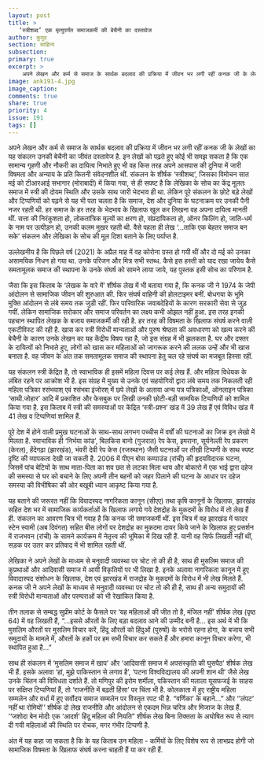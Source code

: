```yaml
---
layout: post
title: >
   ‘स्त्रीशब्द’ एक मृत्युपर्यंत समाजकर्मी की बेचैनी का दस्तावेज
author: कुमुद
section: साहित्य
subsection:
primary: true
excerpt: >
    अपने लेखन और कर्म से समाज के सार्थक बदलाव की प्रक्रिया में जीवन भर लगी रहीं कनक जी के लेखों का यह संकलन उनकी बेचैनी का जीवंत दस्तावेज है. इन लेखों को पढ़ते हुए कोई भी समझ सकता है कि एक सामान्य गृहणी और नौकरी का दायित्व निभाते हुए भी वह किस तरह अपने आसपास की दुनिया में जारी विषमता और अन्याय के प्रति कितनी संवेदनशील थीं.
image: ank191-4.jpg
image_caption: 
comments: true
share: true
priority: 4
issue: 191
tags: []
---
```


अपने लेखन और कर्म से समाज के सार्थक बदलाव की प्रक्रिया में जीवन भर लगी रहीं कनक जी के लेखों का यह संकलन उनकी बेचैनी का जीवंत दस्तावेज है. इन लेखों को पढ़ते हुए कोई भी समझ सकता है कि एक सामान्य गृहणी और नौकरी का दायित्व निभाते हुए भी वह किस तरह अपने आसपास की दुनिया में जारी विषमता और अन्याय के प्रति कितनी संवेदनशील थीं. संकलन के शीर्षक ‘स्त्रीशब्द’, जिसका विमोचन सात मई को टीआरआई सभागार (मोराबादी) में किया गया, से ही सपष्ट है कि लेखिका के सोच का केंद्र मूलतः समाज में स्त्री की दोयम स्थिति और उसके साथ जारी भेदभाव ही था. लेकिन पूरे संकलन के छोटे बड़े लेखों और टिप्पणियों को पढ़ने से यह भी पता चलता है कि समाज, देश और दुनिया के घटनाक्रम पर उनकी पैनी नजर रहती थी. हर समाज के हर तरह के भेदभाव के खिलाफ खुल कर लिखना वह अपना दायित्व मानती थीं. सत्ता की निरंकुशता हो, लोकतांत्रिक मूल्यों का क्षरण हो, संप्रदायिकता हो, ऑनर किलिंग हो, जाति-धर्म के नाम पर उत्पीड़न हो, उनकी कलम मुखर रहती थी. वैसे पहला ही लेख ‘...ताकि एक बेहतर समाज बन सके’ संकलन और लेखिका के सोच की मूल दिशा बताने के लिए पर्याप्त है.

उल्लेखनीय है कि पिछले वर्ष (2021) के अप्रैल माह में वह कोरोना ग्रस्त हो गयी थीं और दो मई को उनका असामयिक निधन हो गया था. उनके परिजन और मित्र सभी स्तब्ध. कैसे इस हस्ती को याद रखा जायेय कैसे समतामूलक समाज की स्थापना के उनके संघर्ष को सामने लाया जाये, यह पुस्तक इसी सोच का परिणाम है.

जैसा कि इस किताब के ‘लेखक के वारे में’ शीर्षक लेख में भी बताया गया है, कि कनक जी ने 1974 के जेपी आंदोलन से सामाजिक जीवन की शुरुआत की. फिर संघर्ष वाहिनी की होलटाइमर बनीं. बोधगया के भूमि मुक्ति आंदोलन से लंबे समय तक जुडी रहीं. फिर पारिवारिक जवाबदेहियों के कारण सरकारी सेवा से जुड़ गयीं. लेकिन सामाजिक सरोकार और समाज परिवर्तन का लक्ष्य कभी ओझल नहीं हुआ. इस तरह इनकी पहचान स्थापित लेखक के बजाय समाजकर्मी की रही है. हर तरह की विषमता के खिलाफ संघर्ष करने वाली एकटीविस्ट की रही है. खास कर स्त्री विरोधी मान्यताओं और पुरुष श्रेष्ठता की अवधारणा को खत्म करने की बेचैनी के कारण उनके लेखन का यह केंद्रीय विषय रहा है, जो इस संग्रह में भी झलकता है. घर और दफ्तर के दायित्वों को निभाते हुए, लोगों को खास कर महिलाओं को जागरूक करने की ललक उन्हें और भी खास बनाता है. वह जीवन के अंत तक समतामूलक समाज की स्थापना हेतु चल रहे संघर्ष का मजबूत हिस्सा रहीं.

यह संकलन स्त्री केंद्रित है, तो स्वाभाविक ही इसमें महिला दिवस पर कई लेख हैं. और महिला विधेयक के लंबित रहने पर आक्रोश भी है. इस संग्रह में मुख्य से उनके एवं सहयोगियों द्वारा लंबे समय तक निकलती रही महिला पत्रिका श्संभवाश् एवं श्संभवा इंजोरश् में छपे लेखों  के अलावा अन्य पत्र पत्रिकाओं, ऑनलाइन पत्रिका ‘साथी.जोहार’ आदि में प्रकाशित और फेसबुक पर लिखी उनकी छोटी-बड़ी सामयिक टिप्पणियों को शामिल किया गया है. इस किताब में स्त्री की समस्याओं  पर केंद्रित ‘स्त्री-प्रश्न’ खंड में 39 लेख हैं एवं विविध खंड में 41 लेख व टिप्पणियां शामिल हैं.

पूरे देश में होने वाली प्रमुख घटनाओं के साथ-साथ लगभग पच्चीस में वर्षों की घटनाओं का जिक्र इन  लेखो में मिलता है. स्वाभाविक ही ‘निर्भया कांड’, बिलकिस बानो (गुजरात) रेप केस, इमराना, सूर्यनेल्ली रेप प्रकरण (केरल),  हेंदेगढ़ा (झारखंड), भंवरी देवी रेप केस (रजस्थान) जैसी घटनाओं पर तीखी टिप्पणी के साथ स्पष्ट दृष्टि की व्यापकता देखी जा सकती है. 2006 में पीएन बोस कम्पाउंड (रांची) की हृदयविदारक घटना, जिसमें पांच  बेटियों के साथ माता-पिता का शव छत से लटका मिला थाय और बोकारो में एक भाई द्वारा दहेज की समस्या से घर को बचाने के लिए अपनी तीन बहनों को  जहर पिलाने की घटना के आधार पर दहेज समस्या की विभीषिका की ओर बखूबी ध्यान आकृष्ट किया गया है.

यह बताने की जरूरत नहीं कि विवादस्पद नागरिकता कानून (सीएए) तथा कृषि कानूनों  के खिलाफ, झारखंड सहित देश भर में  सामाजिक कार्यकर्ताओं के खिलाफ लगाये गये देशद्रोह  के मुकदमों के विरोध में तो लेख हैं ही. संकलन का आवरण चित्र भी गवाह है कि  कनक जी समाजकर्मी थीं. इस चित्र में वह झारखंड में फादर स्टेन स्वामी (अब दिवंगत) सहित बीस लोगों पर देशद्रोह का मुकदमा दायर किये जाने के खिलाफ  हुए प्रसर्शन में राजभवन (रांची) के सामने  कार्यक्रम में नेतृत्त्व की भूमिका में दिख रही हैं. यानी वह सिर्फ लिखती नहीं थीं, सड़क पर उतर कर प्रतिवाद में भी शामिल रहती थीं.

लेखिका ने अपने लेखों के माध्यम से मनुवादी व्यवस्था पर चोट तो की ही है, साथ ही मुसलिम समाज की कुप्रथाओं और आदिवासी समाज में आयी विकृतियों पर भी लिखा है. इनके अलावा नागरिकता कानून में हुए विवादास्पद संशोधन के खिलाफ, देश एवं झारखंड में राजद्रोह के मुकदमों के विरोध में भी लेख मिलते हैं. कनक जी ने अपने लेखों के माध्यम से मनुवादी व्यवस्था पर चोट तो की ही है, साथ ही अन्य समुदायों की स्त्री विरोधी मान्यताओं और परम्पराओं को भी रेखांकित किया है.

तीन तलाक  से सम्बद्ध  सुप्रीम कोर्ट के फैसले पर ‘यह महिलाओं की जीत तो है, मंजिल नहीं’ शीर्षक लेख (पृष्ठ 64) में वह  लिखती हैं, “...इससे औरतों के लिए बड़ा बदलाव आने की उम्मीद बनी है... इस अर्थ में भी कि मुसलिम औरतों पर मुसलिम विचार करें, हिंदू औरतों को हिंदुओं (पुरुषों) के भरोसे रहना होगा, के बजाय सभी समुदायों के मामले में, औरतों के हकों पर हम सभी विचार कर सकते हैं और हमारा कानून विचार करेगा, भी स्थापित हुआ है...” 

साथ ही संकलन में ‘मुसलिम समाज में खाप’ और ‘आदिवासी समाज में अपसंस्कृति की घुसपैठ’ शीर्षक लेख भी हैं. इसके अलावा ‘हां, मुझे पाकिस्तान से लगाव है’, ‘पटना विश्वविद्यालय की अपनी शान थी’ जैसे लेख उनके चिंतन की विविधता दर्शाते हैं. तो मणिपुर की इरोम शर्मीला, पकिस्तान की मलाला यूसफजई के साहस पर संक्षिप्त टिप्पणियां हैं, तो ‘राजनीति में बढ़ती हिंसा’ पर चिंता भी है. कोलकाता में हुए राष्ट्रीय महिला सम्मलेन और वर्धा में हुए सर्वोदय समाज सम्मलेन पर विस्तृत रपट भी है. “वर्णिका’ के बहाने...” और ‘’लंपट’ नहीं था रोमियों’’ शीर्षक दो लेख राजनीति और आंदोलन से एकदम भिन्न चरित्र और मिजाज के लेख हैं.  ‘‘जशोदा बेन मोदीः एक ‘आदर्श’ हिंदू महिला की नियति” शीर्षक लेख बिना तिक्तता के अघोषित रूप से त्याग दी गयी महिलाओं की स्थिति पर रोचक, मगर गंभीर टिप्पणी है.

अंत में यह कहा जा सकता है कि के यह किताब उन महिला - कर्मियों के लिए विशेष रूप से लाभप्रद होगी जो सामाजिक विषमता के खिलाफ संघर्ष करना चाहती हैं या कर रही हैं.